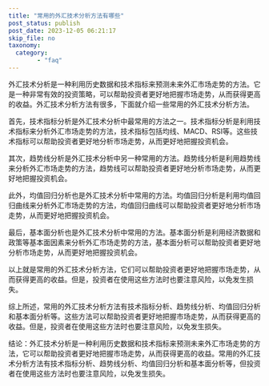 ```yaml
---
title: "常用的外汇技术分析方法有哪些"
post_status: publish
post_date: 2023-12-05 06:21:17
skip_file: no
taxonomy:
  category:
        - "faq"
---
```


外汇技术分析是一种利用历史数据和技术指标来预测未来外汇市场走势的方法。它是一种非常有效的投资策略，可以帮助投资者更好地把握市场走势，从而获得更高的收益。外汇技术分析方法有很多，下面就介绍一些常用的外汇技术分析方法。

首先，技术指标分析是外汇技术分析中最常用的方法之一。技术指标分析是利用技术指标来分析外汇市场走势的方法，技术指标包括均线、MACD、RSI等。这些技术指标可以帮助投资者更好地分析市场走势，从而更好地把握投资机会。

其次，趋势线分析是外汇技术分析中另一种常用的方法。趋势线分析是利用趋势线来分析外汇市场走势的方法，趋势线可以帮助投资者更好地分析市场走势，从而更好地把握投资机会。

此外，均值回归分析也是外汇技术分析中常用的方法。均值回归分析是利用均值回归曲线来分析外汇市场走势的方法，均值回归曲线可以帮助投资者更好地分析市场走势，从而更好地把握投资机会。

最后，基本面分析也是外汇技术分析中常用的方法。基本面分析是利用经济数据和政策等基本面因素来分析外汇市场走势的方法，基本面分析可以帮助投资者更好地分析市场走势，从而更好地把握投资机会。

以上就是常用的外汇技术分析方法，它们可以帮助投资者更好地把握市场走势，从而获得更高的收益。但是，投资者在使用这些方法时也要注意风险，以免发生损失。

综上所述，常用的外汇技术分析方法有技术指标分析、趋势线分析、均值回归分析和基本面分析等。这些方法可以帮助投资者更好地把握市场走势，从而获得更高的收益。但是，投资者在使用这些方法时也要注意风险，以免发生损失。

结论：外汇技术分析是一种利用历史数据和技术指标来预测未来外汇市场走势的方法，它可以帮助投资者更好地把握市场走势，从而获得更高的收益。常用的外汇技术分析方法有技术指标分析、趋势线分析、均值回归分析和基本面分析等，但投资者在使用这些方法时也要注意风险，以免发生损失。
